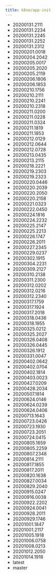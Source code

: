 ```yaml
---
title: k8se/app-init
---
```

- 20200131.2111
- 20200131.2234
- 20200131.2245
- 20200131.2252
- 20200131.2312
- 20200201.0018
- 20200204.2042
- 20200205.0017
- 20200205.2020
- 20200205.2119
- 20200206.1806
- 20200206.1853
- 20200210.1756
- 20200210.2111
- 20200210.2241
- 20200210.2318
- 20200211.0200
- 20200211.0228
- 20200211.0324
- 20200211.1819
- 20200211.1853
- 20200212.0129
- 20200212.0644
- 20200212.0728
- 20200213.0435
- 20200213.2115
- 20200218.2221
- 20200219.2303
- 20200219.2323
- 20200220.0446
- 20200220.2039
- 20200220.2050
- 20200220.2158
- 20200221.0323
- 20200222.0450
- 20200224.1816
- 20200224.2232
- 20200225.2147
- 20200225.2213
- 20200226.1747
- 20200226.2011
- 20200227.2345
- 20200229.0237
- 20200302.1915
- 20200304.2231
- 20200309.2127
- 20200310.2138
- 20200311.2300
- 20200312.0202
- 20200312.0216
- 20200312.2340
- 20200317.1759
- 20200317.1924
- 20200317.2018
- 20200318.0436
- 20200318.1955
- 20200325.0212
- 20200325.2027
- 20200326.0408
- 20200326.0445
- 20200326.1912
- 20200331.0047
- 20200402.0642
- 20200402.0704
- 20200402.1814
- 20200403.0023
- 20200427.0209
- 20200428.2034
- 20200507.1814
- 20200624.0146
- 20200624.0239
- 20200624.0406
- 20200713.1643
- 20200723.0426
- 20200723.1930
- 20200723.2051
- 20200724.0415
- 20200805.1659
- 20200805.2259
- 20200807.2348
- 20200814.2111
- 20200817.1855
- 20200817.2011
- 20200820.1638
- 20200827.0034
- 20200829.2040
- 20200915.0247
- 20200916.0038
- 20200922.2202
- 20200924.0041
- 20200928.2011
- 20200929.1746
- 20201001.1847
- 20201001.2117
- 20201005.1918
- 20201006.0758
- 20201008.0213
- 20201012.2050
- 20201014.1918
- latest
- master

